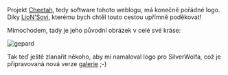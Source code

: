 <!-- dcterms:identifier = riderweblog#15 -->
<!-- dcterms:title = Konečně pořádné logo! -->
<!-- np9:categoryId = 2 -->
<!-- x4w:category = Lidé a jiná zvěř -->
<!-- np9:authorId = 1 -->
<!-- np9:authorEmail = michal.valasek@altairis.cz -->
<!-- dcterms:creator = Michal Altair Valášek -->
<!-- dcterms:created = 2003-02-21T05:30:39+01:00 -->
<!-- dcterms:date = 2003-02-21T05:30:39+01:00 -->

Projekt [Cheetah](/AboutCheetah.aspx), tedy software tohoto weblogu, má konečně pořádné logo. Díky [LioN'Sovi](http://www.tigress.com/lions/), kterému bych chtěl touto cestou upřímně poděkovat!

Mimochodem, tady je jeho původní obrázek v celé své kráse:

![gepard](https://www.cdn.altairis.cz/Blog/cheetah.gif)

Tak teď ještě zlanařit někoho, aby mi namaloval logo pro SilverWolfa, což je připravovaná nová verze [galerie](http://gallery.rider.cz/) ;-)